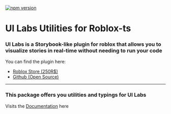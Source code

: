 [![npm version](https://img.shields.io/npm/v/@rbxts/ui-labs.svg?style=for-the-badge&logo=npm)](https://www.npmjs.com/package/@rbxts/ui-labs)

# UI Labs Utilities for Roblox-ts

### UI Labs is a Storybook-like plugin for roblox that allows you to visualize stories in real-time without needing to run your code

You can find the plugin here:

-   [Roblox Store (250R$)](https://create.roblox.com/store/asset/14293316215/)
-   [Github (Open Source)](https://github.com/PepeElToro41/ui-labs)

---

### This package offers you utilities and typings for UI Labs

Visits the [Documentation](https://ui-labs-roblox.github.io/ui-labs-docs/) here
